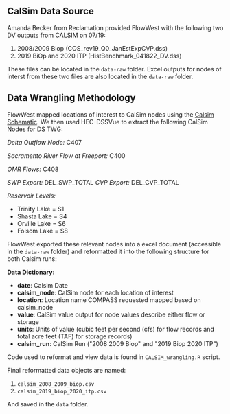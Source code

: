 
## CalSim Data Source

Amanda Becker from Reclamation provided FlowWest with the following two 
DV outputs from CALSIM on 07/19: 

1) 2008/2009 Biop (COS_rev19_Q0_JanEstExpCVP.dss)
2) 2019 BiOp and 2020 ITP (HistBenchmark_041822_DV.dss)

These files can be located in the `data-raw` folder. Excel outputs for nodes of interst from these two files are also located in the  `data-raw` folder. 

## Data Wrangling Methodology

FlowWest mapped locations of interest to CalSim nodes using the [Calsim Schematic](https://s3-us-west-2.amazonaws.com/cvpiaflow-r-package/BST_CALSIMII_schematic_040110.jpg). We then used HEC-DSSVue to extract the following CalSim Nodes for DS TWG: 

*Delta Outflow Node:* C407  

*Sacramento River Flow at Freeport:* C400

*OMR Flows:* C408

*SWP Export:*  DEL_SWP_TOTAL
*CVP Export:*  DEL_CVP_TOTAL

*Reservoir Levels:* 

* Trinity Lake = S1 
* Shasta Lake = S4
* Orville Lake = S6 
* Folsom Lake = S8 

FlowWest exported these relevant nodes into a excel document (accessible in the `data-raw` folder) and reformatted it into the following structure for both Calsim runs: 

**Data Dictionary:** 

* **date**: Calsim Date
* **calsim_node**: CalSim node for each location of interest
* **location**: Location name COMPASS requested mapped based on calsim_node
* **value**: CalSim value output for node values describe either flow or storage 
* **units**: Units of value (cubic feet per second (cfs) for flow records and total acre feet (TAF) for storage records) 
* **calsim_run**: CalSim Run ("2008 2009 Biop" and "2019 Biop 2020 ITP") 

Code used to reformat and view data is found in `CALSIM_wrangling.R` script. 

Final reformatted data objects are named: 

1) `calsim_2008_2009_biop.csv`
2) `calsim_2019_biop_2020_itp.csv` 

And saved in the `data` folder. 
